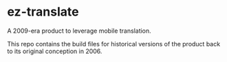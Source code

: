 # ez-translate

A 2009-era product to leverage mobile translation. 

This repo contains the build files for historical versions of the product back to its original conception in 2006.
